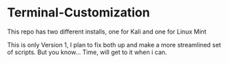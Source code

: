 # Terminal-Customization

This repo has two different installs, one for Kali and one for Linux Mint

This is only Version 1, I plan to fix both up and make a more streamlined
set of scripts. But you know... Time, will get to it when i can.